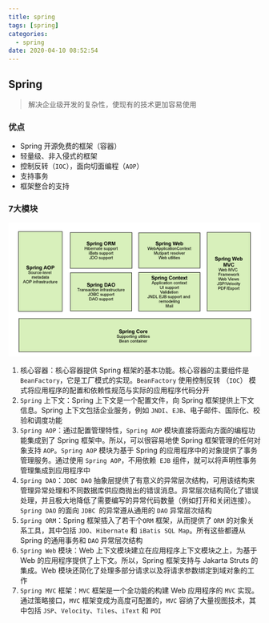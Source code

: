 ```yaml
---
title: spring
tags: [spring]
categories:
  - spring
date: 2020-04-10 08:52:54
---
```


## Spring

> 解决企业级开发的复杂性，使现有的技术更加容易使用



### 优点

* Spring 开源免费的框架（容器）
* 轻量级、非入侵式的框架
* 控制反转（`IOC`），面向切面编程（`AOP`）
* 支持事务
* 框架整合的支持



### 7大模块

![image-20200410090322458](spring/image-20200410090322458.png)

1. 核心容器：核心容器提供 Spring 框架的基本功能。核心容器的主要组件是 `BeanFactory`，它是工厂模式的实现。`BeanFactory` 使用控制反转 （`IOC`） 模式将应用程序的配置和依赖性规范与实际的应用程序代码分开
2. `Spring` 上下文：Spring 上下文是一个配置文件，向 Spring 框架提供上下文信息。Spring 上下文包括企业服务，例如 `JNDI`、`EJB`、电子邮件、国际化、校验和调度功能
3. `Spring AOP`：通过配置管理特性，`Spring AOP` 模块直接将面向方面的编程功能集成到了 Spring 框架中。所以，可以很容易地使 Spring 框架管理的任何对象支持 `AOP`。`Spring AOP` 模块为基于 Spring 的应用程序中的对象提供了事务管理服务。通过使用 `Spring AOP`，不用依赖` EJB` 组件，就可以将声明性事务管理集成到应用程序中
4. `Spring DAO`：`JDBC DAO` 抽象层提供了有意义的异常层次结构，可用该结构来管理异常处理和不同数据库供应商抛出的错误消息。异常层次结构简化了错误处理，并且极大地降低了需要编写的异常代码数量（例如打开和关闭连接）。`Spring DAO` 的面向 `JDBC `的异常遵从通用的 `DAO` 异常层次结构
5. `Spring ORM`：Spring 框架插入了若干个`ORM` 框架，从而提供了 `ORM` 的对象关系工具，其中包括 `JDO`、`Hibernate` 和 `iBatis SQL Map`。所有这些都遵从 Spring 的通用事务和 `DAO` 异常层次结构
6. `Spring Web` 模块：Web 上下文模块建立在应用程序上下文模块之上，为基于 Web 的应用程序提供了上下文。所以，Spring 框架支持与 Jakarta Struts 的集成。Web 模块还简化了处理多部分请求以及将请求参数绑定到域对象的工作
7. `Spring MVC` 框架：`MVC` 框架是一个全功能的构建 Web 应用程序的 `MVC` 实现。通过策略接口，`MVC` 框架变成为高度可配置的，`MVC` 容纳了大量视图技术，其中包括 `JSP`、`Velocity`、`Tiles`、`iText` 和 `POI`
